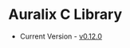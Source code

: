 # Auralix C Library
- Current Version - [v0.12.0](https://github.com/auralix/alx-202-af-10-1-auralix-c-lib/tree/v0.12.0)
